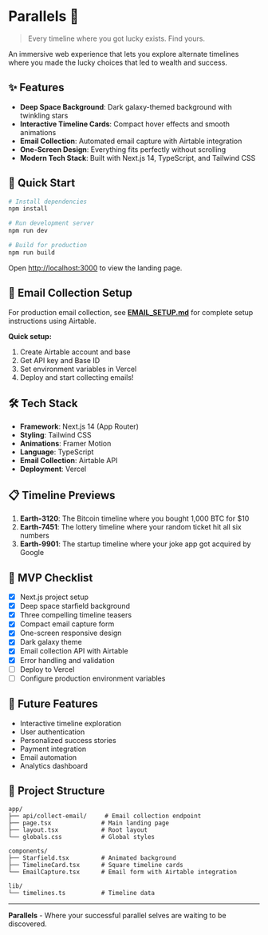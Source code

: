 # Parallels 🌟

> Every timeline where you got lucky exists. Find yours.

An immersive web experience that lets you explore alternate timelines where you made the lucky choices that led to wealth and success.

## ✨ Features

- **Deep Space Background**: Dark galaxy-themed background with twinkling stars
- **Interactive Timeline Cards**: Compact hover effects and smooth animations
- **Email Collection**: Automated email capture with Airtable integration
- **One-Screen Design**: Everything fits perfectly without scrolling
- **Modern Tech Stack**: Built with Next.js 14, TypeScript, and Tailwind CSS

## 🚀 Quick Start

```bash
# Install dependencies
npm install

# Run development server
npm run dev

# Build for production
npm run build
```

Open [http://localhost:3000](http://localhost:3000) to view the landing page.

## 📧 Email Collection Setup

For production email collection, see **[EMAIL_SETUP.md](./EMAIL_SETUP.md)** for complete setup instructions using Airtable.

**Quick setup:**
1. Create Airtable account and base
2. Get API key and Base ID
3. Set environment variables in Vercel
4. Deploy and start collecting emails!

## 🛠️ Tech Stack

- **Framework**: Next.js 14 (App Router)
- **Styling**: Tailwind CSS
- **Animations**: Framer Motion
- **Language**: TypeScript
- **Email Collection**: Airtable API
- **Deployment**: Vercel

## 📋 Timeline Previews

1. **Earth-3120**: The Bitcoin timeline where you bought 1,000 BTC for $10
2. **Earth-7451**: The lottery timeline where your random ticket hit all six numbers
3. **Earth-9901**: The startup timeline where your joke app got acquired by Google

## 🎯 MVP Checklist

- [x] Next.js project setup
- [x] Deep space starfield background
- [x] Three compelling timeline teasers
- [x] Compact email capture form
- [x] One-screen responsive design
- [x] Dark galaxy theme
- [x] Email collection API with Airtable
- [x] Error handling and validation
- [ ] Deploy to Vercel
- [ ] Configure production environment variables

## 🌟 Future Features

- Interactive timeline exploration
- User authentication
- Personalized success stories
- Payment integration
- Email automation
- Analytics dashboard

## 📁 Project Structure

```
app/
├── api/collect-email/     # Email collection endpoint
├── page.tsx              # Main landing page
├── layout.tsx            # Root layout
└── globals.css           # Global styles

components/
├── Starfield.tsx         # Animated background
├── TimelineCard.tsx      # Square timeline cards
└── EmailCapture.tsx      # Email form with Airtable integration

lib/
└── timelines.ts          # Timeline data
```

---

**Parallels** - Where your successful parallel selves are waiting to be discovered.
